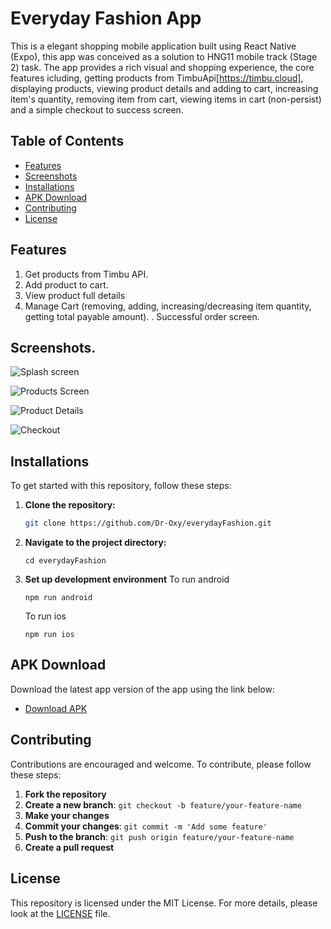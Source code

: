 # Everyday Fashion App

This is a elegant shopping mobile application built using React Native (Expo), this app was conceived as a solution to HNG11 mobile track (Stage 2) task. The app provides a rich visual and shopping experience, the core features icluding, getting products from TimbuApi[https://timbu.cloud], displaying products, viewing product details and adding to cart, increasing item's quantity, removing item from cart, viewing items in cart (non-persist) and a simple checkout to success screen.

## Table of Contents

- [Features](#Features)
- [Screenshots](#screenshots)
- [Installations](#installations)
- [APK Download](#apk-download)
- [Contributing](#contributing)
- [License](#license)

## Features

1. Get products from Timbu API.
2. Add product to cart.
3. View product full details
4. Manage Cart (removing, adding, increasing/decreasing item quantity, getting total payable amount).
   . Successful order screen.

## Screenshots.

![Splash screen](assets/images/0.png)

![Products Screen](assets/images/1.png)

![Product Details](assets/images/2.png)

![Checkout](assets/images/3.png)

## Installations

To get started with this repository, follow these steps:

1. **Clone the repository:**

   ```bash
   git clone https://github.com/Dr-Oxy/everydayFashion.git
   ```

2. **Navigate to the project directory:**

   ```
   cd everydayFashion
   ```

3. **Set up development environment**
   To run android

   ```
   npm run android
   ```

   To run ios

   ```
   npm run ios
   ```

## APK Download

Download the latest app version of the app using the link below:

- [Download APK](https://expo.dev/artifacts/eas/akbivsSUFPWrpRTD5UE7aj.apk)

## Contributing

Contributions are encouraged and welcome. To contribute, please follow these steps:

1. **Fork the repository**
2. **Create a new branch**: `git checkout -b feature/your-feature-name`
3. **Make your changes**
4. **Commit your changes**: `git commit -m 'Add some feature'`
5. **Push to the branch**: `git push origin feature/your-feature-name`
6. **Create a pull request**

## License

This repository is licensed under the MIT License. For more details, please look at the [LICENSE](LICENSE) file.
